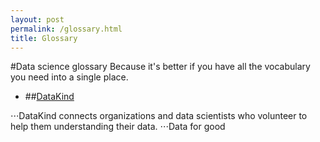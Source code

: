 ```yaml
---
layout: post
permalink: /glossary.html
title: Glossary
---
```


#Data science glossary
Because it's better if you have all the vocabulary you need into a single place.

* ##[DataKind](http://www.datakind.org/)

⋅⋅⋅DataKind connects organizations and data scientists who volunteer to help them understanding their data. 
⋅⋅⋅Data for good 
